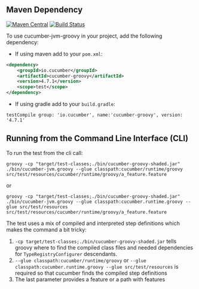 ## Maven Dependency

[![Maven Central](https://img.shields.io/maven-central/v/io.cucumber/cucumber-groovy.svg?label=Maven%20Central)](https://search.maven.org/search?q=g:%22io.cucumber%22%20AND%20a:%22cucumber-groovy%22)
[![Build Status](https://travis-ci.org/cucumber/cucumber-jvm-groovy.svg?branch=master)](https://travis-ci.org/cucumber/cucumber-jvm-groovy)


To use cucumber-jvm-groovy in your project, add the following dependency:

- If using maven add to your `pom.xml`:

```xml
<dependency>
    <groupId>io.cucumber</groupId>
    <artifactId>cucumber-groovy</artifactId>
    <version>4.7.1</version>
    <scope>test</scope>
</dependency>
```

- If using gradle add to your `build.gradle`:
```
testCompile group: 'io.cucumber', name:'cucumber-groovy', version: '4.7.1'
```

## Running from the Command Line Interface (CLI)

To run the test from the cli call:

    groovy -cp "target/test-classes;./bin/cucumber-groovy-shaded.jar" ./bin/cucumber-jvm.groovy --glue classpath:cucumber/runtime/groovy src/test/resources/cucumber/runtime/groovy/a_feature.feature

or

    groovy -cp "target/test-classes;./bin/cucumber-groovy-shaded.jar" ./bin/cucumber-jvm.groovy --glue classpath:cucumber.runtime.groovy --glue src/test/resources src/test/resources/cucumber/runtime/groovy/a_feature.feature
    
The test uses a mix of compiled and interpreted step definitions which makes the command a bit tricky:

1. `-cp target/test-classes;./bin/cucumber-groovy-shaded.jar` tells groovy where to find the compiled class files and needed dependencies for `TypeRegistryConfigurer` descendants.
2. `--glue classpath:cucumber/runtime/groovy` or `--glue classpath:cucumber.runtime.groovy --glue src/test/resources` is required so that cucumber finds the compiled step definitions
3. The last parameter provides a feature or a path with features
